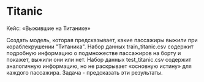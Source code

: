 # Titanic
 
Кейс: «Выжившие на Титанике»

Создать модель, которая предсказывает, какие пассажиры выжили при кораблекрушении "Титаника".
Набор данных train_titanic.csv содержит подробную информацию о подмножестве пассажиров на борту и покажет, выжили они или нет.
Набор данных test_titanic.csv содержит аналогичную информацию, но не раскрывает «основную истину» для каждого пассажира. Задача - предсказать эти результаты.
